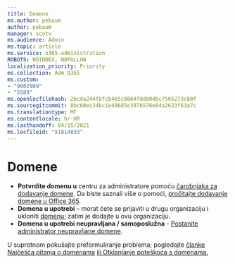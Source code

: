 ```yaml
---
title: Domene
ms.author: pebaum
author: pebaum
manager: scotv
ms.audience: Admin
ms.topic: article
ms.service: o365-administration
ROBOTS: NOINDEX, NOFOLLOW
localization_priority: Priority
ms.collection: Adm_O365
ms.custom:
- "9002909"
- "5589"
ms.openlocfilehash: 2bcda244f8fcb465c8864fdd00dbc7505273c80f
ms.sourcegitcommit: 8bc60ec34bc1e40685e3976576e04a2623f63a7c
ms.translationtype: MT
ms.contentlocale: hr-HR
ms.lasthandoff: 04/15/2021
ms.locfileid: "51814833"
---
```

# <a name="domains"></a>Domene

- **Potvrdite domenu u** centru za administratore pomoću [čarobnjaka za dodavanje domene](https://admin.microsoft.com/Adminportal#/Domains/Wizard). Da biste saznali više o pomoći, [pročitajte dodavanje domene u Office 365](https://docs.microsoft.com/microsoft-365/admin/setup/add-domain?view=o365-worldwide).
- **Domena u upotrebi** – morat ćete se prijaviti u drugu organizaciju i ukloniti [domenu](https://docs.microsoft.com/microsoft-365/admin/get-help-with-domains/remove-a-domain?view=o365-worldwide); zatim je dodajte u ovu organizaciju.
- **Domena u upotrebi neupravljana / samoposlužna**  -  [Postanite administrator neupravljane domene](https://docs.microsoft.com/azure/active-directory/users-groups-roles/domains-admin-takeover).

U suprotnom pokušajte preformuliranje problema; pogledajte [članke Najčešća pitanja o domenama](https://docs.microsoft.com/microsoft-365/admin/setup/domains-faq?view=o365-worldwide) [ili Otklanjanje poteškoća s domenama.](https://docs.microsoft.com/microsoft-365/admin/get-help-with-domains/find-and-fix-issues?view=o365-worldwide)
